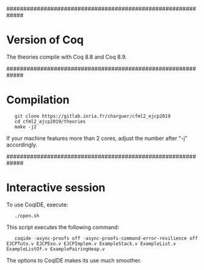 #############################################################
# Version of Coq

The theories compile with Coq 8.8 and Coq 8.9.


#############################################################
# Compilation


```
   git clone https://gitlab.inria.fr/charguer/cfml2_ejcp2019
   cd cfml2_ejcp2019/theories
   make -j2
```

If your machine features more than 2 cores, adjust the number after "-j" accordingly.


#############################################################
# Interactive session


To use CoqIDE, execute:

```
   ./open.sh
```

This script executes the following command:

```
   coqide -async-proofs off -async-proofs-command-error-resilience off EJCPTuto.v EJCPExo.v EJCPImplem.v ExampleStack.v ExampleList.v ExampleListOf.v ExamplePairingHeap.v
```

The options to CoqIDE makes its use much smoother.


